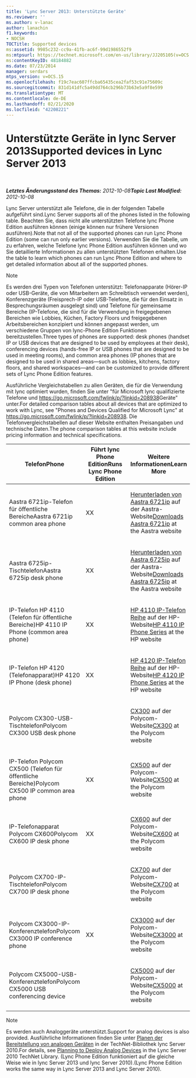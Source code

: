```yaml
---
title: 'Lync Server 2013: Unterstützte Geräte'
ms.reviewer: ''
ms.author: v-lanac
author: lanachin
f1.keywords:
- NOCSH
TOCTitle: Supported devices
ms:assetid: 9985c232-cc9a-41fb-ac6f-99d1986552f9
ms:mtpsurl: https://technet.microsoft.com/en-us/library/JJ205105(v=OCS.15)
ms:contentKeyID: 48184882
ms.date: 07/23/2014
manager: serdars
mtps_version: v=OCS.15
ms.openlocfilehash: f19c7eac607ffcba65435cea2faf53c91e75609c
ms.sourcegitcommit: 831d141dfc5a49dd764cb296b73b63e5a9f8e599
ms.translationtype: MT
ms.contentlocale: de-DE
ms.lasthandoff: 02/21/2020
ms.locfileid: "42208221"
---
```

<div data-xmlns="http://www.w3.org/1999/xhtml">

<div class="topic" data-xmlns="http://www.w3.org/1999/xhtml" data-msxsl="urn:schemas-microsoft-com:xslt" data-cs="https://msdn.microsoft.com/">

<div data-asp="https://msdn2.microsoft.com/asp">

# <a name="supported-devices-in-lync-server-2013"></a><span data-ttu-id="f1928-102">Unterstützte Geräte in lync Server 2013</span><span class="sxs-lookup"><span data-stu-id="f1928-102">Supported devices in Lync Server 2013</span></span>

</div>

<div id="mainSection">

<div id="mainBody">

<span> </span>

<span data-ttu-id="f1928-103">_**Letztes Änderungsstand des Themas:** 2012-10-08_</span><span class="sxs-lookup"><span data-stu-id="f1928-103">_**Topic Last Modified:** 2012-10-08_</span></span>

<span data-ttu-id="f1928-104">Lync Server unterstützt alle Telefone, die in der folgenden Tabelle aufgeführt sind.</span><span class="sxs-lookup"><span data-stu-id="f1928-104">Lync Server supports all of the phones listed in the following table.</span></span> <span data-ttu-id="f1928-105">Beachten Sie, dass nicht alle unterstützten Telefone lync Phone Edition ausführen können (einige können nur frühere Versionen ausführen).</span><span class="sxs-lookup"><span data-stu-id="f1928-105">Note that not all of the supported phones can run Lync Phone Edition (some can run only earlier versions).</span></span> <span data-ttu-id="f1928-106">Verwenden Sie die Tabelle, um zu erfahren, welche Telefone lync Phone Edition ausführen können und wo Sie detaillierte Informationen zu allen unterstützten Telefonen erhalten.</span><span class="sxs-lookup"><span data-stu-id="f1928-106">Use the table to learn which phones can run Lync Phone Edition and where to get detailed information about all of the supported phones.</span></span>

<div>


> [!NOTE]  
> <span data-ttu-id="f1928-107">Es werden drei Typen von Telefonen unterstützt: Telefonapparate (Hörer-IP oder USB-Geräte, die von Mitarbeitern am Schreibtisch verwendet werden), Konferenzgeräte (Freisprech-IP oder USB-Telefone, die für den Einsatz in Besprechungsräumen ausgelegt sind) und Telefone für gemeinsame Bereiche (IP-Telefone, die sind für die Verwendung in freigegebenen Bereichen wie Lobbies, Küchen, Factory Floors und freigegebenen Arbeitsbereichen konzipiert und können angepasst werden, um verschiedene Gruppen von lync-Phone Edition Funktionen bereitzustellen.</span><span class="sxs-lookup"><span data-stu-id="f1928-107">Three types of phones are supported: desk phones (handset IP or USB devices that are designed to be used by employees at their desk), conferencing devices (hands-free IP or USB phones that are designed to be used in meeting rooms), and common area phones (IP phones that are designed to be used in shared areas—such as lobbies, kitchens, factory floors, and shared workspaces—and can be customized to provide different sets of Lync Phone Edition features.</span></span>



</div>

<span data-ttu-id="f1928-108">Ausführliche Vergleichstabellen zu allen Geräten, die für die Verwendung mit lync optimiert wurden, finden Sie unter "für Microsoft lync qualifizierte Telefone und <https://go.microsoft.com/fwlink/p/?linkid=208938>Geräte" unter.</span><span class="sxs-lookup"><span data-stu-id="f1928-108">For detailed comparison tables about all devices that are optimized to work with Lync, see "Phones and Devices Qualified for Microsoft Lync" at <https://go.microsoft.com/fwlink/p/?linkid=208938>.</span></span> <span data-ttu-id="f1928-109">Die Telefonvergleichstabellen auf dieser Website enthalten Preisangaben und technische Daten.</span><span class="sxs-lookup"><span data-stu-id="f1928-109">The phone comparison tables at this website include pricing information and technical specifications.</span></span>


<table>
<colgroup>
<col style="width: 33%" />
<col style="width: 33%" />
<col style="width: 33%" />
</colgroup>
<thead>
<tr class="header">
<th><span data-ttu-id="f1928-110">Telefon</span><span class="sxs-lookup"><span data-stu-id="f1928-110">Phone</span></span></th>
<th><span data-ttu-id="f1928-111">Führt lync Phone Edition</span><span class="sxs-lookup"><span data-stu-id="f1928-111">Runs Lync Phone Edition</span></span></th>
<th><span data-ttu-id="f1928-112">Weitere Informationen</span><span class="sxs-lookup"><span data-stu-id="f1928-112">Learn More</span></span></th>
</tr>
</thead>
<tbody>
<tr class="odd">
<td><p><span data-ttu-id="f1928-113">Aastra 6721ip-Telefon für öffentliche Bereiche</span><span class="sxs-lookup"><span data-stu-id="f1928-113">Aastra 6721ip common area phone</span></span></p></td>
<td><p><span data-ttu-id="f1928-114">X</span><span class="sxs-lookup"><span data-stu-id="f1928-114">X</span></span></p></td>
<td><p><span data-ttu-id="f1928-115"><a href="http://www.aastra.com/document-library.htm?curr_fam=aastra+6720ip%26curr_nav=2%26prod_id=6074">Herunterladen von Aastra 6721ip</a> auf der Aastra-Website</span><span class="sxs-lookup"><span data-stu-id="f1928-115"><a href="http://www.aastra.com/document-library.htm?curr_fam=aastra+6720ip%26curr_nav=2%26prod_id=6074">Downloads Aastra 6721ip</a> at the Aastra website</span></span></p></td>
</tr>
<tr class="even">
<td><p><span data-ttu-id="f1928-116">Aastra 6725ip-Tischtelefon</span><span class="sxs-lookup"><span data-stu-id="f1928-116">Aastra 6725ip desk phone</span></span></p></td>
<td><p><span data-ttu-id="f1928-117">X</span><span class="sxs-lookup"><span data-stu-id="f1928-117">X</span></span></p></td>
<td><p><span data-ttu-id="f1928-118"><a href="http://www.aastra.com/document-library.htm?curr_fam=aastra+6720ip%26curr_nav=2%26prod_id=12991">Herunterladen von Aastra 6725ip</a> auf der Aastra-Website</span><span class="sxs-lookup"><span data-stu-id="f1928-118"><a href="http://www.aastra.com/document-library.htm?curr_fam=aastra+6720ip%26curr_nav=2%26prod_id=12991">Downloads Aastra 6725ip</a> at the Aastra website</span></span></p></td>
</tr>
<tr class="odd">
<td><p><span data-ttu-id="f1928-119">IP-Telefon HP 4110 (Telefon für öffentliche Bereiche)</span><span class="sxs-lookup"><span data-stu-id="f1928-119">HP 4110 IP Phone (common area phone)</span></span></p></td>
<td><p><span data-ttu-id="f1928-120">X</span><span class="sxs-lookup"><span data-stu-id="f1928-120">X</span></span></p></td>
<td><p><span data-ttu-id="f1928-121"><a href="http://h20000.www2.hp.com/bizsupport/techsupport/home.jsp?lang=en%2cen%26cc=us%2cus%26prodtypeid=12883%26prodseriesid=5171755">HP 4110 IP-Telefon Reihe</a> auf der HP-Website</span><span class="sxs-lookup"><span data-stu-id="f1928-121"><a href="http://h20000.www2.hp.com/bizsupport/techsupport/home.jsp?lang=en%2cen%26cc=us%2cus%26prodtypeid=12883%26prodseriesid=5171755">HP 4110 IP Phone Series</a> at the HP website</span></span></p></td>
</tr>
<tr class="even">
<td><p><span data-ttu-id="f1928-122">IP-Telefon HP 4120 (Telefonapparat)</span><span class="sxs-lookup"><span data-stu-id="f1928-122">HP 4120 IP Phone (desk phone)</span></span></p></td>
<td><p><span data-ttu-id="f1928-123">X</span><span class="sxs-lookup"><span data-stu-id="f1928-123">X</span></span></p></td>
<td><p><span data-ttu-id="f1928-124"><a href="http://h20000.www2.hp.com/bizsupport/techsupport/home.jsp?lang=en%2cen%26cc=us%2cus%26prodtypeid=12883%26prodseriesid=5204220">HP 4120 IP-Telefon Reihe</a> auf der HP-Website</span><span class="sxs-lookup"><span data-stu-id="f1928-124"><a href="http://h20000.www2.hp.com/bizsupport/techsupport/home.jsp?lang=en%2cen%26cc=us%2cus%26prodtypeid=12883%26prodseriesid=5204220">HP 4120 IP Phone Series</a> at the HP website</span></span></p></td>
</tr>
<tr class="odd">
<td><p><span data-ttu-id="f1928-125">Polycom CX300-USB-Tischtelefon</span><span class="sxs-lookup"><span data-stu-id="f1928-125">Polycom CX300 USB desk phone</span></span></p></td>
<td></td>
<td><p><span data-ttu-id="f1928-126"><a href="https://support.polycom.com/polycomservice/support/us/support/voice/cx/communicator_cx300.html">CX300</a> auf der Polycom-Website</span><span class="sxs-lookup"><span data-stu-id="f1928-126"><a href="https://support.polycom.com/polycomservice/support/us/support/voice/cx/communicator_cx300.html">CX300</a> at the Polycom website</span></span></p></td>
</tr>
<tr class="even">
<td><p><span data-ttu-id="f1928-127">IP-Telefon Polycom CX500 (Telefon für öffentliche Bereiche)</span><span class="sxs-lookup"><span data-stu-id="f1928-127">Polycom CX500 IP common area phone</span></span></p></td>
<td><p><span data-ttu-id="f1928-128">X</span><span class="sxs-lookup"><span data-stu-id="f1928-128">X</span></span></p></td>
<td><p><span data-ttu-id="f1928-129"><a href="https://support.polycom.com/polycomservice/support/us/support/voice/cx/communicator_cx500.html">CX500</a> auf der Polycom-Website</span><span class="sxs-lookup"><span data-stu-id="f1928-129"><a href="https://support.polycom.com/polycomservice/support/us/support/voice/cx/communicator_cx500.html">CX500</a> at the Polycom website</span></span></p></td>
</tr>
<tr class="odd">
<td><p><span data-ttu-id="f1928-130">IP-Telefonapparat Polycom CX600</span><span class="sxs-lookup"><span data-stu-id="f1928-130">Polycom CX600 IP desk phone</span></span></p></td>
<td><p><span data-ttu-id="f1928-131">X</span><span class="sxs-lookup"><span data-stu-id="f1928-131">X</span></span></p></td>
<td><p><span data-ttu-id="f1928-132"><a href="https://support.polycom.com/polycomservice/support/us/support/voice/cx/communicator_cx600.html">CX600</a> auf der Polycom-Website</span><span class="sxs-lookup"><span data-stu-id="f1928-132"><a href="https://support.polycom.com/polycomservice/support/us/support/voice/cx/communicator_cx600.html">CX600</a> at the Polycom website</span></span></p></td>
</tr>
<tr class="even">
<td><p><span data-ttu-id="f1928-133">Polycom CX700-IP-Tischtelefon</span><span class="sxs-lookup"><span data-stu-id="f1928-133">Polycom CX700 IP desk phone</span></span></p></td>
<td></td>
<td><p><span data-ttu-id="f1928-134"><a href="https://support.polycom.com/polycomservice/support/us/support/voice/cx/communicator_cx700.html">CX700</a> auf der Polycom-Website</span><span class="sxs-lookup"><span data-stu-id="f1928-134"><a href="https://support.polycom.com/polycomservice/support/us/support/voice/cx/communicator_cx700.html">CX700</a> at the Polycom website</span></span></p></td>
</tr>
<tr class="odd">
<td><p><span data-ttu-id="f1928-135">Polycom CX3000-IP-Konferenztelefon</span><span class="sxs-lookup"><span data-stu-id="f1928-135">Polycom CX3000 IP conference phone</span></span></p></td>
<td><p><span data-ttu-id="f1928-136">X</span><span class="sxs-lookup"><span data-stu-id="f1928-136">X</span></span></p></td>
<td><p><span data-ttu-id="f1928-137"><a href="https://support.polycom.com/polycomservice/support/us/support/voice/cx/cx3000.html">CX3000</a> auf der Polycom-Website</span><span class="sxs-lookup"><span data-stu-id="f1928-137"><a href="https://support.polycom.com/polycomservice/support/us/support/voice/cx/cx3000.html">CX3000</a> at the Polycom website</span></span></p></td>
</tr>
<tr class="even">
<td><p><span data-ttu-id="f1928-138">Polycom CX5000-USB-Konferenztelefon</span><span class="sxs-lookup"><span data-stu-id="f1928-138">Polycom CX5000 USB conferencing device</span></span></p></td>
<td></td>
<td><p><span data-ttu-id="f1928-139"><a href="https://support.polycom.com/polycomservice/support/us/support/voice/cx/cx5000.html">CX5000</a> auf der Polycom-Website</span><span class="sxs-lookup"><span data-stu-id="f1928-139"><a href="https://support.polycom.com/polycomservice/support/us/support/voice/cx/cx5000.html">CX5000</a> at the Polycom website</span></span></p></td>
</tr>
</tbody>
</table>


<div>


> [!NOTE]  
> <span data-ttu-id="f1928-140">Es werden auch Analoggeräte unterstützt.</span><span class="sxs-lookup"><span data-stu-id="f1928-140">Support for analog devices is also provided.</span></span> <span data-ttu-id="f1928-141">Ausführliche Informationen finden Sie unter <A href="https://go.microsoft.com/fwlink/p/?linkid=257502">Planen der Bereitstellung von analogen Geräten</A> in der TechNet-Bibliothek lync Server 2010.</span><span class="sxs-lookup"><span data-stu-id="f1928-141">For details, see <A href="https://go.microsoft.com/fwlink/p/?linkid=257502">Planning to Deploy Analog Devices</A> in the Lync Server 2010 TechNet Library.</span></span> <span data-ttu-id="f1928-142">(Lync Phone Edition funktioniert auf die gleiche Weise wie in lync Server 2013 und lync Server 2010).</span><span class="sxs-lookup"><span data-stu-id="f1928-142">(Lync Phone Edition works the same way in Lync Server 2013 and Lync Server 2010).</span></span>



</div>

</div>

<span> </span>

</div>

</div>

</div>

